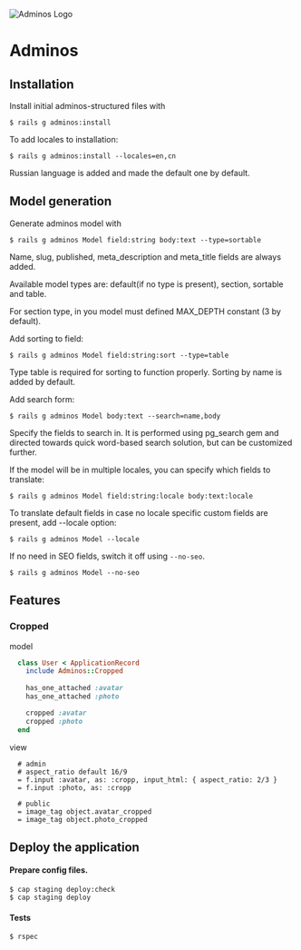 ![Adminos Logo](https://raw.github.com/molinos/adminos/master/adminos.png)

# Adminos

## Installation

Install initial adminos-structured files with

    $ rails g adminos:install

To add locales to installation:

    $ rails g adminos:install --locales=en,cn

Russian language is added and made the default one by default.

## Model generation

Generate adminos model with

    $ rails g adminos Model field:string body:text --type=sortable

Name, slug, published, meta_description and meta_title fields are always added.

Available model types are: default(if no type is present), section, sortable and table.

For section type, in you model must defined MAX_DEPTH constant (3 by default).

Add sorting to field:

    $ rails g adminos Model field:string:sort --type=table

Type table is required for sorting to function properly. Sorting by name is added by default.

Add search form:

    $ rails g adminos Model body:text --search=name,body

Specify the fields to search in. It is performed using pg_search gem and directed towards quick word-based search solution, but can be customized further.

If the model will be in multiple locales, you can specify which fields to translate:

    $ rails g adminos Model field:string:locale body:text:locale

To translate default fields in case no locale specific custom fields are present, add --locale option:

    $ rails g adminos Model --locale

If no need in SEO fields, switch it off using `--no-seo`.

    $ rails g adminos Model --no-seo

## Features
  ### Cropped 
  model
  ```ruby
    class User < ApplicationRecord
      include Adminos::Cropped
      
      has_one_attached :avatar
      has_one_attached :photo

      cropped :avatar
      cropped :photo
    end
  ```
  view
  ```slim
    # admin
    # aspect_ratio default 16/9
    = f.input :avatar, as: :cropp, input_html: { aspect_ratio: 2/3 }
    = f.input :photo, as: :cropp

    # public
    = image_tag object.avatar_cropped
    = image_tag object.photo_cropped
  ```

## Deploy the application

#### Prepare config files.

    $ cap staging deploy:check
    $ cap staging deploy

#### Tests

    $ rspec
